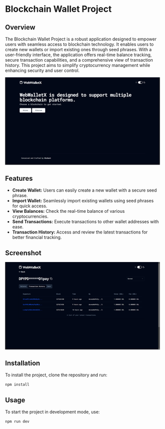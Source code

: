 
# Blockchain Wallet Project

## Overview
The Blockchain Wallet Project is a robust application designed to empower users with seamless access to blockchain technology. It enables users to create new wallets or import existing ones through seed phrases. With a user-friendly interface, the application offers real-time balance tracking, secure transaction capabilities, and a comprehensive view of transaction history. This project aims to simplify cryptocurrency management while enhancing security and user control.


![Project Screenshot](https://raw.githubusercontent.com/NishantCoder108/web-wallet-x/refs/heads/resources/Screenshot%20(1095).png)


## Features
- **Create Wallet:** Users can easily create a new wallet with a secure seed phrase.
- **Import Wallet:** Seamlessly import existing wallets using seed phrases for quick access.
- **View Balances:** Check the real-time balance of various cryptocurrencies.
- **Send Transactions:** Execute transactions to other wallet addresses with ease.
- **Transaction History:** Access and review the latest transactions for better financial tracking.


## Screenshot
![Project Screenshot](https://raw.githubusercontent.com/NishantCoder108/web-wallet-x/refs/heads/resources/Screenshot%20(1096).png)



## Installation
To install the project, clone the repository and run:

```bash
npm install
```

## Usage
To start the project in development mode, use:

```bash
npm run dev
```


